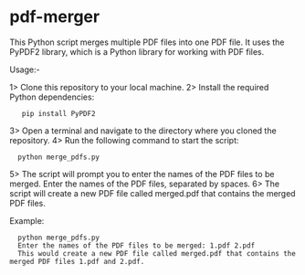 # pdf-merger
This Python script merges multiple PDF files into one PDF file. It uses the PyPDF2 library, which is a Python library for working with PDF files.

Usage:- 

1> Clone this repository to your local machine.
2> Install the required Python dependencies:
      
       pip install PyPDF2
       
3> Open a terminal and navigate to the directory where you cloned the repository.
      4> Run the following command to start the script:
      
      python merge_pdfs.py
5> The script will prompt you to enter the names of the PDF files to be merged. Enter the names of the PDF files, separated by spaces.
6> The script will create a new PDF file called merged.pdf that contains the merged PDF files.




      
Example:



      python merge_pdfs.py
      Enter the names of the PDF files to be merged: 1.pdf 2.pdf 
      This would create a new PDF file called merged.pdf that contains the merged PDF files 1.pdf and 2.pdf.
